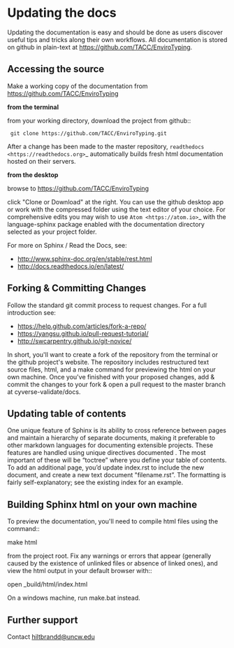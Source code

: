 # Updating the docs

Updating the documentation is easy and should be done as users
discover useful tips and tricks along their own workflows. All
documentation is stored on github in plain-text at
https://github.com/TACC/EnviroTyping.

## Accessing the source


Make a working copy of the documentation from
https://github.com/TACC/EnviroTyping

**from the terminal**

from your working directory, download the project from github::

     git clone https://github.com/TACC/EnviroTyping.git

After a change has been made to the master repository, `readthedocs
<https://readthedocs.org>`_ automatically builds fresh html
documentation hosted on their servers.

**from the desktop**

browse to https://github.com/TACC/EnviroTyping

click "Clone or Download" at the right. You can use the github desktop
app or work with the compressed folder using the text editor of your
choice. For comprehensive edits you may wish to use `Atom
<https://atom.io>`_ with the language-sphinx package enabled with the
documentation directory selected as your project folder.


For more on Sphinx / Read the Docs, see:

- http://www.sphinx-doc.org/en/stable/rest.html
- http://docs.readthedocs.io/en/latest/

## Forking & Committing Changes


Follow the standard git commit process to request changes. For a full
introduction see:

- https://help.github.com/articles/fork-a-repo/
- https://yangsu.github.io/pull-request-tutorial/
- http://swcarpentry.github.io/git-novice/

In short, you'll want to create a fork of the repository from the
terminal or the github project's website. The repository includes
restructured text source files, html, and a make command for
previewing the html on your own machine. Once you've finished with
your proposed changes, add & commit the changes to your fork & open a
pull request to the master branch at cyverse-validate/docs.


## Updating table of contents


One unique feature of Sphinx is its ability to cross reference between
pages and maintain a hierarchy of separate documents, making it
preferable to other markdown languages for documenting extensible
projects. These features are handled using unique directives
documented <here>. The most important of these will be “toctree” where
you define your table of contents. To add an additional page, you’d
update index.rst to include the new document, and create a new text
document "filename.rst”. The formatting is fairly self-explanatory;
see the existing index for an example.

## Building Sphinx html on your own machine


To preview the documentation, you'll need to compile html files using the command::

  make html

from the project root. Fix any warnings or errors that appear
(generally caused by the existence of unlinked files or absence of
linked ones), and view the html output in your default browser with::

  open _build/html/index.html

On a windows machine, run make.bat instead.

## Further support


Contact hiltbrandd@uncw.edu
